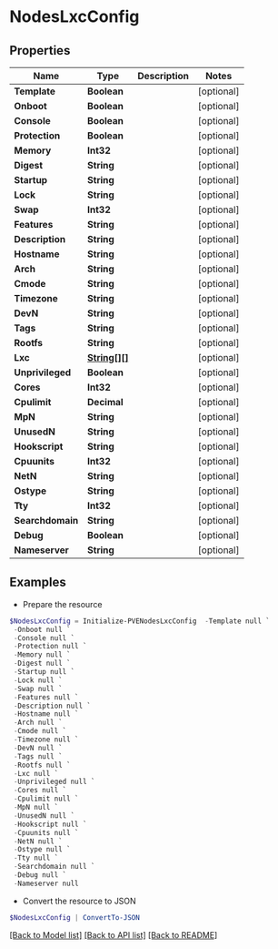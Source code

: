# NodesLxcConfig
## Properties

Name | Type | Description | Notes
------------ | ------------- | ------------- | -------------
**Template** | **Boolean** |  | [optional] 
**Onboot** | **Boolean** |  | [optional] 
**Console** | **Boolean** |  | [optional] 
**Protection** | **Boolean** |  | [optional] 
**Memory** | **Int32** |  | [optional] 
**Digest** | **String** |  | [optional] 
**Startup** | **String** |  | [optional] 
**Lock** | **String** |  | [optional] 
**Swap** | **Int32** |  | [optional] 
**Features** | **String** |  | [optional] 
**Description** | **String** |  | [optional] 
**Hostname** | **String** |  | [optional] 
**Arch** | **String** |  | [optional] 
**Cmode** | **String** |  | [optional] 
**Timezone** | **String** |  | [optional] 
**DevN** | **String** |  | [optional] 
**Tags** | **String** |  | [optional] 
**Rootfs** | **String** |  | [optional] 
**Lxc** | [**String[][]**](Array.md) |  | [optional] 
**Unprivileged** | **Boolean** |  | [optional] 
**Cores** | **Int32** |  | [optional] 
**Cpulimit** | **Decimal** |  | [optional] 
**MpN** | **String** |  | [optional] 
**UnusedN** | **String** |  | [optional] 
**Hookscript** | **String** |  | [optional] 
**Cpuunits** | **Int32** |  | [optional] 
**NetN** | **String** |  | [optional] 
**Ostype** | **String** |  | [optional] 
**Tty** | **Int32** |  | [optional] 
**Searchdomain** | **String** |  | [optional] 
**Debug** | **Boolean** |  | [optional] 
**Nameserver** | **String** |  | [optional] 

## Examples

- Prepare the resource
```powershell
$NodesLxcConfig = Initialize-PVENodesLxcConfig  -Template null `
 -Onboot null `
 -Console null `
 -Protection null `
 -Memory null `
 -Digest null `
 -Startup null `
 -Lock null `
 -Swap null `
 -Features null `
 -Description null `
 -Hostname null `
 -Arch null `
 -Cmode null `
 -Timezone null `
 -DevN null `
 -Tags null `
 -Rootfs null `
 -Lxc null `
 -Unprivileged null `
 -Cores null `
 -Cpulimit null `
 -MpN null `
 -UnusedN null `
 -Hookscript null `
 -Cpuunits null `
 -NetN null `
 -Ostype null `
 -Tty null `
 -Searchdomain null `
 -Debug null `
 -Nameserver null
```

- Convert the resource to JSON
```powershell
$NodesLxcConfig | ConvertTo-JSON
```

[[Back to Model list]](../README.md#documentation-for-models) [[Back to API list]](../README.md#documentation-for-api-endpoints) [[Back to README]](../README.md)

